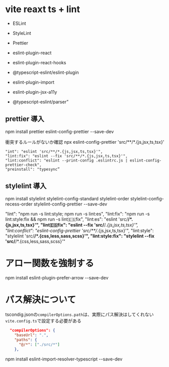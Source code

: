# vite reaxt ts + lint

- ESLint
- StyleLint
- Prettier


- eslint-plugin-react
- eslint-plugin-react-hooks
- @typescript-eslint/eslint-plugin
- eslint-plugin-import
- eslint-plugin-jsx-a11y
- @typescript-eslint/parser”


## prettier 導入

npm install prettier eslint-config-prettier --save-dev

衝突するルールがないか確認
npx eslint-config-prettier 'src/**/*.{js,jsx,ts,tsx}'

    "int": "eslint 'src/**/*.{js,jsx,ts,tsx}'",
    "lint:fix": "eslint --fix 'src/**/*.{js,jsx,ts,tsx}'",
    "lint:conflict": "eslint --print-config .eslintrc.js | eslint-config-prettier-check",
    "preinstall": "typesync”

## stylelint 導入

npm install stylelint stylelint-config-standard stylelint-order stylelint-config-recess-order stylelint-config-prettier --save-dev


"lint": "npm run -s lint:style; npm run -s lint:es",
"lint:fix": "npm run -s lint:style:fix && npm run -s lint:es:fix",
"lint:es": "eslint 'src/**/*.{js,jsx,ts,tsx}'",
"lint:es:fix": "eslint --fix 'src/**/*.{js,jsx,ts,tsx}'",
"lint:conflict": "eslint-config-prettier 'src/**/*.{js,jsx,ts,tsx}'",
"lint:style": "stylelint 'src/**/*.{css,less,sass,scss}'",
"lint:style:fix": "stylelint --fix 'src/**/*.{css,less,sass,scss}'"

# アロー関数を強制する

npm install eslint-plugin-prefer-arrow --save-dev



# パス解決について

tscondig.jsonの`compilerOptions.path`は、実際にパス解決はしてくれない
`vite.config.ts`で設定する必要がある

```json
  "compilerOptions": {
    "baseUrl": ".",
    "paths": {
      "@/*": ["./src/*"]
    },
```

npm install eslint-import-resolver-typescript --save-dev
